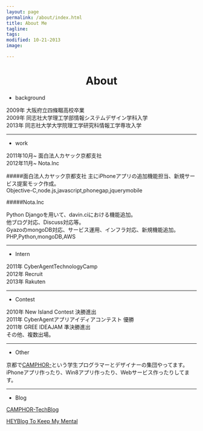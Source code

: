 ```yaml
---
layout: page
permalink: /about/index.html
title: About Me
tagline: 
tags:
modified: 10-21-2013
image:

---
```

<h1 style="text-align:center;">About
</h1>

* background

2009年 大阪府立四條畷高校卒業  
2009年 同志社大学理工学部情報システムデザイン学科入学  
2013年 同志社大学大学院理工学研究科情報工学専攻入学
       
---

* work

2011年10月~ 面白法人カヤック京都支社  
2012年11月~ Nota.Inc
		
#####面白法人カヤック京都支社
主にiPhoneアプリの追加機能担当、新規サービス提案モック作成。  
Objective-C,node.js,javascript,phonegap,jquerymobile

#####Nota.Inc
	
Python Djangoを用いて、davin.ciにおける機能追加。  
他ブログ対応、Discuss対応等。  
GyazoのmongoDB対応、サービス運用、インフラ対応、新規機能追加。  
PHP,Python,mongoDB,AWS

---

* Intern

2011年 CyberAgentTechnologyCamp  
2012年 Recruit  
2013年 Rakuten


---

* Contest

2010年 New Island Contest 決勝進出  
2011年 CyberAgentアプリアイディアコンテスト 優勝  
2011年 GREE IDEAJAM 準決勝進出  
その他、複数出場。

----


* Other

京都で[CAMPHOR-](http://camph.net)という学生プログラマーとデザイナーの集団やってます。  
iPhoneアプリ作ったり、Win8アプリ作ったり、Webサービス作ったりしてます。

---

* Blog

[CAMPHOR-TechBlog](http://tech.camph.net)

[HEYBlog To Keep My Mental](http://koheyhey18.hatenadiary.jp/)





	






	





	

	
